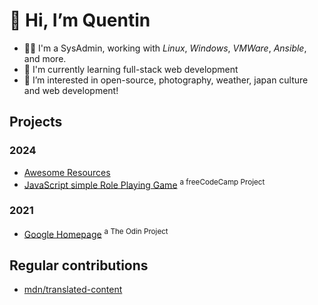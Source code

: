 # 👋 Hi, I’m Quentin

- 👨‍💻 I'm a SysAdmin, working with _Linux_, _Windows_, _VMWare_, _Ansible_, and more.
- 🌱 I'm currently learning full-stack web development
- 👀 I’m interested in open-source, photography, weather, japan culture and web development!

## Projects

### 2024

- [Awesome Resources](https://github.com/quentin-rey/awesome-resources)
- [JavaScript simple Role Playing Game](https://github.com/quentin-rey/fcc-role-playing-game) <sup>a freeCodeCamp Project</sup>

### 2021

- [Google Homepage](https://github.com/quentin-rey/google-homepage) <sup>a The Odin Project</sup>

## Regular contributions

- [mdn/translated-content](https://github.com/mdn/translated-content)
